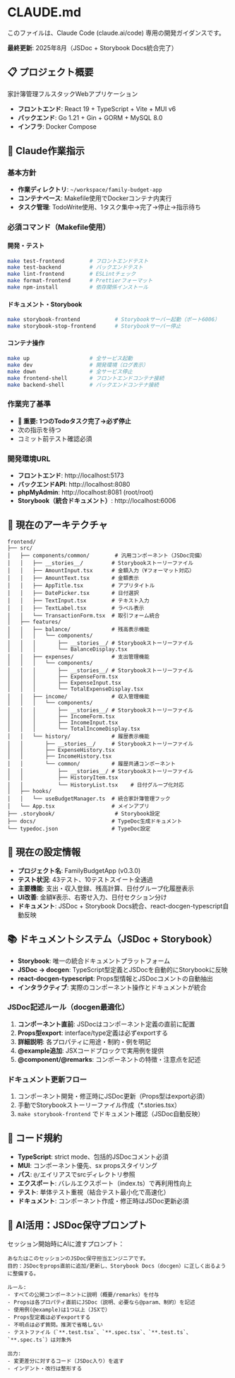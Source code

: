 # CLAUDE.md

このファイルは、Claude Code (claude.ai/code) 専用の開発ガイダンスです。

**最終更新**: 2025年8月（JSDoc + Storybook Docs統合完了）

## 📋 プロジェクト概要

家計簿管理フルスタックWebアプリケーション
- **フロントエンド**: React 19 + TypeScript + Vite + MUI v6
- **バックエンド**: Go 1.21 + Gin + GORM + MySQL 8.0
- **インフラ**: Docker Compose

## 🎯 Claude作業指示

### 基本方針
- **作業ディレクトリ**: `~/workspace/family-budget-app`
- **コンテナベース**: Makefile使用でDockerコンテナ内実行
- **タスク管理**: TodoWrite使用、1タスク集中→完了→停止→指示待ち

### 必須コマンド（Makefile使用）

#### 開発・テスト
```bash
make test-frontend        # フロントエンドテスト
make test-backend         # バックエンドテスト  
make lint-frontend        # ESLintチェック
make format-frontend      # Prettierフォーマット
make npm-install          # 依存関係インストール
```

#### ドキュメント・Storybook
```bash
make storybook-frontend           # Storybookサーバー起動（ポート6006）
make storybook-stop-frontend      # Storybookサーバー停止
```

#### コンテナ操作
```bash
make up                   # 全サービス起動
make dev                  # 開発環境（ログ表示）
make down                 # 全サービス停止
make frontend-shell       # フロントエンドコンテナ接続
make backend-shell        # バックエンドコンテナ接続
```

### 作業完了基準
- **🛑 重要: 1つのTodoタスク完了→必ず停止**
- 次の指示を待つ
- コミット前テスト確認必須

### 開発環境URL
- **フロントエンド**: http://localhost:5173
- **バックエンドAPI**: http://localhost:8080  
- **phpMyAdmin**: http://localhost:8081 (root/root)
- **Storybook（統合ドキュメント）**: http://localhost:6006

## 📁 現在のアーキテクチャ

```
frontend/
├── src/
│   ├── components/common/        # 汎用コンポーネント（JSDoc完備）
│   │   ├── __stories__/         # Storybookストーリーファイル
│   │   ├── AmountInput.tsx      # 金額入力（¥フォーマット対応）
│   │   ├── AmountText.tsx       # 金額表示
│   │   ├── AppTitle.tsx         # アプリタイトル
│   │   ├── DatePicker.tsx       # 日付選択
│   │   ├── TextInput.tsx        # テキスト入力
│   │   ├── TextLabel.tsx        # ラベル表示
│   │   └── TransactionForm.tsx  # 取引フォーム統合
│   ├── features/
│   │   ├── balance/             # 残高表示機能
│   │   │   └── components/
│   │   │       ├── __stories__/ # Storybookストーリーファイル
│   │   │       └── BalanceDisplay.tsx
│   │   ├── expenses/            # 支出管理機能
│   │   │   └── components/
│   │   │       ├── __stories__/ # Storybookストーリーファイル
│   │   │       ├── ExpenseForm.tsx
│   │   │       ├── ExpenseInput.tsx
│   │   │       └── TotalExpenseDisplay.tsx
│   │   ├── income/              # 収入管理機能
│   │   │   └── components/
│   │   │       ├── __stories__/ # Storybookストーリーファイル
│   │   │       ├── IncomeForm.tsx
│   │   │       ├── IncomeInput.tsx
│   │   │       └── TotalIncomeDisplay.tsx
│   │   └── history/             # 履歴表示機能
│   │       ├── __stories__/     # Storybookストーリーファイル
│   │       ├── ExpenseHistory.tsx
│   │       ├── IncomeHistory.tsx
│   │       └── common/          # 履歴共通コンポーネント
│   │           ├── __stories__/ # Storybookストーリーファイル
│   │           ├── HistoryItem.tsx
│   │           └── HistoryList.tsx    # 日付グループ化対応
│   ├── hooks/
│   │   └── useBudgetManager.ts  # 統合家計簿管理フック
│   └── App.tsx                  # メインアプリ
├── .storybook/                   # Storybook設定
├── docs/                        # TypeDoc生成ドキュメント
└── typedoc.json                 # TypeDoc設定
```

## 🔧 現在の設定情報
- **プロジェクト名**: FamilyBudgetApp (v0.3.0)
- **テスト状況**: 43テスト、10テストスイート全通過
- **主要機能**: 支出・収入登録、残高計算、日付グループ化履歴表示
- **UI改善**: 金額¥表示、右寄せ入力、日付セクション分け
- **ドキュメント**: JSDoc + Storybook Docs統合、react-docgen-typescript自動反映

## 📚 ドキュメントシステム（JSDoc + Storybook）
- **Storybook**: 唯一の統合ドキュメントプラットフォーム
- **JSDoc → docgen**: TypeScript型定義とJSDocを自動的にStorybookに反映
- **react-docgen-typescript**: Props型情報とJSDocコメントの自動抽出
- **インタラクティブ**: 実際のコンポーネント操作とドキュメントが統合

### JSDoc記述ルール（docgen最適化）
1. **コンポーネント直前**: JSDocはコンポーネント定義の直前に配置
2. **Props型export**: interface/type定義は必ずexportする
3. **詳細説明**: 各プロパティに用途・制約・例を明記
4. **@example追加**: JSXコードブロックで実用例を提供
5. **@component/@remarks**: コンポーネントの特徴・注意点を記述

### ドキュメント更新フロー
1. コンポーネント開発・修正時にJSDoc更新（Props型はexport必須）
2. 手動でStorybookストーリーファイル作成（*.stories.tsx）
3. `make storybook-frontend` でドキュメント確認（JSDoc自動反映）

## 🎨 コード規約
- **TypeScript**: strict mode、包括的JSDocコメント必須
- **MUI**: コンポーネント優先、sx propsスタイリング
- **パス**: `@/`エイリアスでsrcディレクトリ参照
- **エクスポート**: バレルエクスポート（index.ts）で再利用性向上
- **テスト**: 単体テスト重視（結合テスト最小化で高速化）
- **ドキュメント**: コンポーネント作成・修正時はJSDoc更新必須

## 🤖 AI活用：JSDoc保守プロンプト

セッション開始時にAIに渡すプロンプト：

```
あなたはこのセッションのJSDoc保守担当エンジニアです。
目的：JSDocをprops直前に追加/更新し、Storybook Docs（docgen）に正しく出るように整備する。

ルール:
- すべての公開コンポーネントに説明（概要/remarks）を付与
- Propsは各プロパティ直前にJSDoc（説明、必要なら@param、制約）を記述
- 使用例(@example)は1つ以上（JSXで）
- Props型定義は必ずexportする
- 不明点は必ず質問。推測で省略しない
- テストファイル（`**.test.tsx`、`**.spec.tsx`、`**.test.ts`、`**.spec.ts`）は対象外

出力:
- 変更差分に対するコード（JSDoc入り）を返す
- インデント・改行は整形する
```